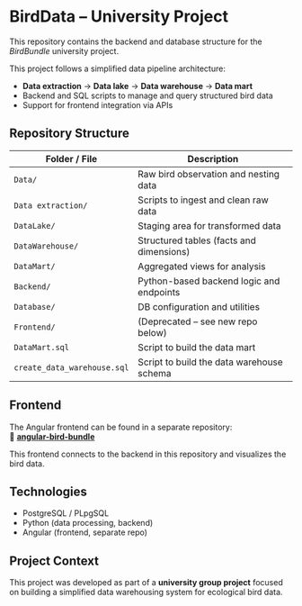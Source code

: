 # BirdData – University Project

This repository contains the backend and database structure for the *BirdBundle* university project. 

This project follows a simplified data pipeline architecture:
- **Data extraction** → **Data lake** → **Data warehouse** → **Data mart**
- Backend and SQL scripts to manage and query structured bird data
- Support for frontend integration via APIs

## Repository Structure

| Folder / File               | Description                                 |
|----------------------------|---------------------------------------------|
| `Data/`                    | Raw bird observation and nesting data       |
| `Data extraction/`         | Scripts to ingest and clean raw data        |
| `DataLake/`                | Staging area for transformed data           |
| `DataWarehouse/`           | Structured tables (facts and dimensions)    |
| `DataMart/`                | Aggregated views for analysis               |
| `Backend/`                 | Python-based backend logic and endpoints    |
| `Database/`                | DB configuration and utilities              |
| `Frontend/`                | (Deprecated – see new repo below)           |
| `DataMart.sql`             | Script to build the data mart               |
| `create_data_warehouse.sql`| Script to build the data warehouse schema   |

## Frontend

The Angular frontend can be found in a separate repository:  
🔗 **[angular-bird-bundle](https://github.com/Pina-Cola/angular-bird-bundle)**

This frontend connects to the backend in this repository and visualizes the bird data.

## Technologies

- PostgreSQL / PLpgSQL
- Python (data processing, backend)
- Angular (frontend, separate repo)

## Project Context

This project was developed as part of a **university group project** focused on building a simplified data warehousing system for ecological bird data.

